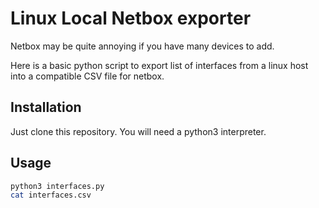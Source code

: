 # Linux Local Netbox exporter

Netbox may be quite annoying if you have many devices to add.

Here is a basic python script to export list of interfaces from a linux host into a compatible CSV file for netbox.

## Installation

Just clone this repository. You will need a python3 interpreter.

## Usage

```bash
python3 interfaces.py
cat interfaces.csv
```

